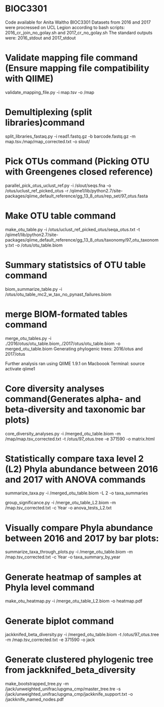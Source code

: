# BIOC3301
Code available for Anita Waltho BIOC3301 
Datasets from 2016 and 2017 were procressed on UCL Legion according to bash scripts:
2016_cr_join_no_golay.sh
and
2017_cr_no_golay.sh
The standard outputs were: 2016_stdout and 2017_stdout 

# Validate mapping file command (Ensure mapping file compatibility with QIIME)
validate_mapping_file.py
-i map.tsv
-o /map

# Demultiplexing (split libraries)command
split_libraries_fastaq.py
-i read1.fastq.gz
-b barcode.fastq.gz
-m map.tsv./map/map_corrected.txt
-o slout/

# Pick OTUs command (Picking OTU with Greengenes closed reference)
parallel_pick_otus_uclust_ref.py
-i /slout/seqs.fna
-o /otus/uclust_ref_picked_otus
-r /qiime1/lib/python2.7/site-packages/qiime_default_reference/gg_13_8_otus/rep_set/97_otus.fasta 

# Make OTU table command
make_otu_table.py
-i /otus/uclust_ref_picked_otus/seqa_otus.txt
-t /qiime1/lib/python2.7/site-packages/qiime_default_reference/gg_13_8_otus/taxonomy/97_otu_taxonomy.txt
-o /otus/otu_table.biom

# Summary statistsics of OTU table command
biom_summarize_table.py
-i /otus/otu_table_mc2_w_tax_no_pynast_failures.biom

# merge BIOM-formated tables command
merge_otu_tables.py
-i ./2016/otus/otu_table.biom,./2017/otus/otu_table.biom
-o merged_otu_table.biom
Generating phylogenic trees: 2016/otus and 2017/otus


Further analysis ran using QIIME 1.9.1 on Macboook Terminal:
source activate qiime1

#  Core diversity analyses command(Generates alpha- and beta-diversity and taxonomic bar plots)
core_diversity_analyses.py 
-i /merged_otu_table.biom 
-m /map/map.tsv_corrected.txt 
-t /otus/97_otus.tree 
-e 371590 
-o matrix.html

# Statistically compare taxa level 2 (L2) Phyla abundance between 2016 and 2017 with ANOVA commands
summarize_taxa.py 
-i /merged_otu_table.biom 
-L 2 
-o taxa_summaries

group_significance.py 
-i /merge_otu_table_L2.biom 
-m /map.tsv_corrected.txt 
-c Year 
-o anova_tests_L2.txt

# Visually compare Phyla abundance between 2016 and 2017 by bar plots:
summarize_taxa_through_plots.py 
-i /merge_otu_table.biom 
-m /map.tsv_corrected.txt 
-c Year 
-o taxa_summary_by_year

# Generate heatmap of samples at Phyla level command
make_otu_heatmap.py 
-i /merge_otu_table_L2.biom 
-o heatmap.pdf

# Generate biplot command
jackknifed_beta_diversity.py 
-i /merged_otu_table.biom 
-t /otus/97_otus.tree 
-m /map.tsv_corrected.txt 
-e 371590 
-o jack

# Generate clustered phylogenic tree from jackknifed_beta_diversity
make_bootstrapped_tree.py 
-m /jack/unweighted_unifrac/upgma_cmp/master_tree.tre 
-s /jack/unweighted_unifrac/upgma_cmp/jackknife_support.txt 
-o /jackknife_named_nodes.pdf
